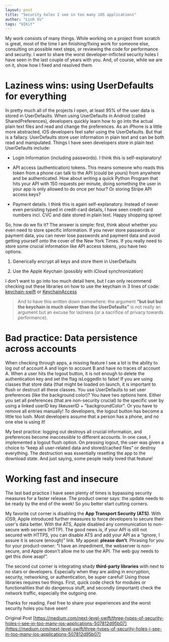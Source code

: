 ```yaml
---
layout: post
title: "Security holes I see in too many iOS applications"
author: "Linh Vo"
tags: "UIKit"
---
```


My work consists of many things. While working on a project from scratch is great, most of the time I am finishing/fixing work for someone else, consulting on possible next steps, or reviewing the code for performance and security. I want to share the worst developer-inflicted security holes I have seen in the last couple of years with you. And, of course, while we are on it, show how I fixed and resolved them.

# Laziness wins: using UserDefaults for everything

In pretty much all of the projects I open, at least 95% of the user data is stored in UserDefaults. When using UserDefaults in Android (called SharedPreferences), developers quickly learn how to go into the actual plain text files and read and change the preferences. As an iPhone is a little more abstracted, iOS developers feel safer using the UserDefaults. But that is a fallacy. UserDefaults store user information in plain text and can be both read and manipulated. Things I have seen developers store in plain text UserDefaults include:

- Login Information (including passwords). I think this is self-explanatory!

- API access (authentication) tokens. This means someone who reads this token from a phone can talk to the API (could be yours) from anywhere and be authenticated. How about writing a quick Python Program that hits your API with 150 requests per minute, doing something the user in your app is only allowed to do once per hour? Or storing Stripe API access keys?

- Payment details. I think this is again self-explanatory. Instead of never even persisting typed in credit-card details, I have seen credit-card numbers incl. CVC and date stored in plain text. Happy shopping spree!

So, how do we fix it? The answer is simple: first, think about whether you even need to store specific information. If you never store passwords or payment data, you can never lose passwords and payment data and avoid getting yourself onto the cover of the New York Times. If you really need to store some crucial information like API access tokens, you have two options.

1. Generically encrypt all keys and store them in UserDefaults

2. Use the Apple Keychain (possibly with iCloud synchronization)

I don’t want to go into too much detail here, but I can only recommend checking out these libraries on how to use the keychain in 3 lines of code: [keychain-swift](https://github.com/evgenyneu/keychain-swift) or [KeychainAccess](https://github.com/kishikawakatsumi/KeychainAccess)

> And to have this written down somewhere: the argument **“but but but the keychain is much slower than the UserDefaults”** is not really an argument but an excuse for laziness (or a sacrifice of privacy towards performance).

# Bad practice: Data persistence across accounts

When checking through apps, a missing feature I see a lot is the ability to log out of account A and login to account B and have no traces of account A. When a user hits the logout button, it is not enough to delete the authentication key and set the flag isLoggedIn to false! If you are using classes that store data (that might be loaded on launch, it is important to flush or destruct all these classes. You use UserDefaults to set user preferences (like the background color)? You have two options here. Either you set all preferences (that are non-security crucial) to the specific user by using a linked userID key likeuserID + "backgroundColor". Or you have to remove all entries manually! To developers, the logout button has become a little too lush. Most developers assume that a person has a phone, and no one else is using it!

My best practice: logging out destroys all crucial information, and preferences become inaccessible to different accounts. In one case, I implemented a logout flush option. On pressing logout, the user was given a choice to “keep all user-related data and stored/cached files” or destroy everything. The destruction was essentially resetting the app to the download state. And just saying, some people really loved that feature!

# Working fast and insecure

The last bad practice I have seen plenty of times is bypassing security measures for a faster release. The product owner says: the update needs to be ready by the end of the week! So you better start cutting corners.

My favorite cut corner is disabling the **App Transport Security (ATS)**. With iOS9, Apple introduced further measures to force developers to secure their user's data better. With the ATS, Apple disabled any communication to non-secure web servers (HTTP). The good news is, if your API is still not secured with HTTPS, you can disable ATS and add your API as a “ignore, I assure it is secure (enough)” link. My appeal: **please don’t**. Phrasing for you for your product-owner: “I have an impediment, the webserver is non-secure, and Apple doesn’t allow me to use the API. The web guy needs to get this done asap!”.

The second cut corner is integrating shady **third-party libraries** with next to no stars or developers. Especially when they are aiding in encryption, security, networking, or authentication, be super careful! Using those libraries requires two things. First, quick code check for modules or functionalities that do dangerous stuff, and secondly (important) check the network traffic, especially the outgoing one.

Thanks for reading. Feel free to share your experiences and the worst security holes you have seen!

Original Post [https://medium.com/next-level-swift/three-types-of-security-holes-i-see-in-too-many-ios-applications-507812d95b07](https://medium.com/next-level-swift/three-types-of-security-holes-i-see-in-too-many-ios-applications-507812d95b07)
